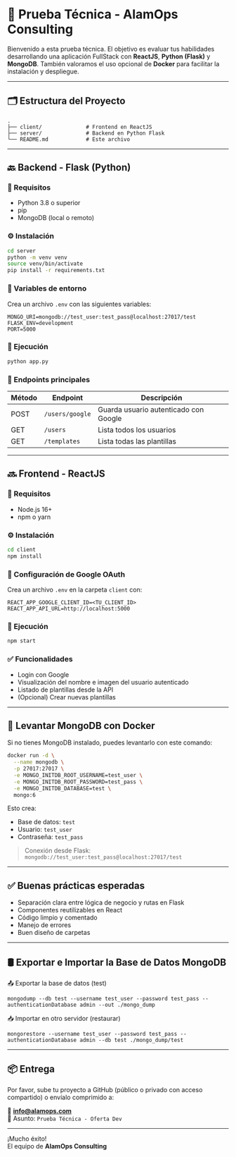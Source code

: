 
# 🚀 Prueba Técnica - AlamOps Consulting

Bienvenido a esta prueba técnica. El objetivo es evaluar tus habilidades desarrollando una aplicación FullStack con **ReactJS**, **Python (Flask)** y **MongoDB**. También valoramos el uso opcional de **Docker** para facilitar la instalación y despliegue.

---

## 🗂️ Estructura del Proyecto

```
.
├── client/              # Frontend en ReactJS
├── server/              # Backend en Python Flask
└── README.md            # Este archivo
```

---

## 🔙 Backend - Flask (Python)

### 📌 Requisitos

- Python 3.8 o superior
- pip
- MongoDB (local o remoto)

### ⚙️ Instalación

```bash
cd server
python -m venv venv
source venv/bin/activate      
pip install -r requirements.txt
```

### 🔌 Variables de entorno

Crea un archivo `.env` con las siguientes variables:

```
MONGO_URI=mongodb://test_user:test_pass@localhost:27017/test
FLASK_ENV=development
PORT=5000
```

### 🚀 Ejecución

```bash
python app.py
```

### 📡 Endpoints principales

| Método | Endpoint           | Descripción                           |
|--------|--------------------|---------------------------------------|
| POST   | `/users/google`    | Guarda usuario autenticado con Google |
| GET    | `/users`           | Lista todos los usuarios              |
| GET    | `/templates`       | Lista todas las plantillas            |

---

## 🔜 Frontend - ReactJS

### 📌 Requisitos

- Node.js 16+
- npm o yarn

### ⚙️ Instalación

```bash
cd client
npm install
```

### 🔐 Configuración de Google OAuth

Crea un archivo `.env` en la carpeta `client` con:

```
REACT_APP_GOOGLE_CLIENT_ID=<TU_CLIENT_ID>
REACT_APP_API_URL=http://localhost:5000
```

### 🚀 Ejecución

```bash
npm start
```

### ✅ Funcionalidades

- Login con Google
- Visualización del nombre e imagen del usuario autenticado
- Listado de plantillas desde la API
- (Opcional) Crear nuevas plantillas

---

## 🐳 Levantar MongoDB con Docker

Si no tienes MongoDB instalado, puedes levantarlo con este comando:

```bash
docker run -d \
  --name mongodb \
  -p 27017:27017 \
  -e MONGO_INITDB_ROOT_USERNAME=test_user \
  -e MONGO_INITDB_ROOT_PASSWORD=test_pass \
  -e MONGO_INITDB_DATABASE=test \
  mongo:6
```

Esto crea:
- Base de datos: `test`
- Usuario: `test_user`
- Contraseña: `test_pass`

> Conexión desde Flask: `mongodb://test_user:test_pass@localhost:27017/test`

---

## ✅ Buenas prácticas esperadas

- Separación clara entre lógica de negocio y rutas en Flask
- Componentes reutilizables en React
- Código limpio y comentado
- Manejo de errores
- Buen diseño de carpetas

---
## 🛢️ Exportar e Importar la Base de Datos MongoDB

📤 Exportar la base de datos (test)
```
mongodump --db test --username test_user --password test_pass --authenticationDatabase admin --out ./mongo_dump

```
📥 Importar en otro servidor (restaurar)
```
mongorestore --username test_user --password test_pass --authenticationDatabase admin --db test ./mongo_dump/test

```

---
## 📦 Entrega

Por favor, sube tu proyecto a GitHub (público o privado con acceso compartido) o envíalo comprimido a:

📩 **info@alamops.com**  
📌 Asunto: `Prueba Técnica - Oferta Dev`

---

¡Mucho éxito!  
El equipo de **AlamOps Consulting**
